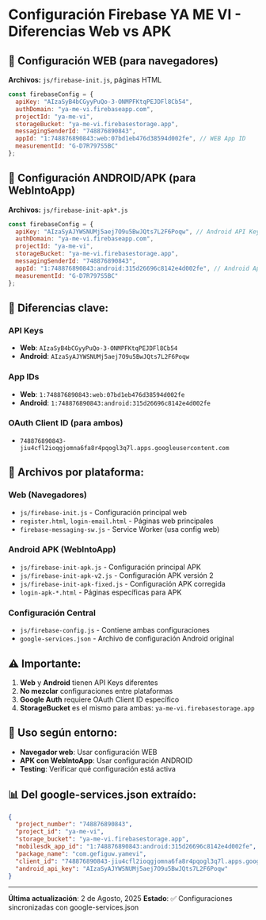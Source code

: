 # Configuración Firebase YA ME VI - Diferencias Web vs APK

## 📱 **Configuración WEB** (para navegadores)
**Archivos:** `js/firebase-init.js`, páginas HTML
```javascript
const firebaseConfig = {
  apiKey: "AIzaSyB4bCGyyPuQo-3-ONMPFKtqPEJDFl8Cb54",
  authDomain: "ya-me-vi.firebaseapp.com",
  projectId: "ya-me-vi",
  storageBucket: "ya-me-vi.firebasestorage.app",
  messagingSenderId: "748876890843",
  appId: "1:748876890843:web:07bd1eb476d38594d002fe", // WEB App ID
  measurementId: "G-D7R797S5BC"
};
```

## 🤖 **Configuración ANDROID/APK** (para WebIntoApp)
**Archivos:** `js/firebase-init-apk*.js`
```javascript
const firebaseConfig = {
  apiKey: "AIzaSyAJYWSNUMj5aej7O9u5BwJQts7L2F6Poqw", // Android API Key
  authDomain: "ya-me-vi.firebaseapp.com",
  projectId: "ya-me-vi",
  storageBucket: "ya-me-vi.firebasestorage.app",
  messagingSenderId: "748876890843",
  appId: "1:748876890843:android:315d26696c8142e4d002fe", // Android App ID
  measurementId: "G-D7R797S5BC"
};
```

## 🔑 **Diferencias clave:**

### API Keys
- **Web**: `AIzaSyB4bCGyyPuQo-3-ONMPFKtqPEJDFl8Cb54`
- **Android**: `AIzaSyAJYWSNUMj5aej7O9u5BwJQts7L2F6Poqw`

### App IDs
- **Web**: `1:748876890843:web:07bd1eb476d38594d002fe`
- **Android**: `1:748876890843:android:315d26696c8142e4d002fe`

### OAuth Client ID (para ambos)
- `748876890843-jiu4cfl2ioqgjomna6fa8r4pqogl3q7l.apps.googleusercontent.com`

## 📁 **Archivos por plataforma:**

### Web (Navegadores)
- `js/firebase-init.js` - Configuración principal web
- `register.html`, `login-email.html` - Páginas web principales
- `firebase-messaging-sw.js` - Service Worker (usa config web)

### Android APK (WebIntoApp)
- `js/firebase-init-apk.js` - Configuración principal APK
- `js/firebase-init-apk-v2.js` - Configuración APK versión 2
- `js/firebase-init-apk-fixed.js` - Configuración APK corregida
- `login-apk-*.html` - Páginas específicas para APK

### Configuración Central
- `js/firebase-config.js` - Contiene ambas configuraciones
- `google-services.json` - Archivo de configuración Android original

## ⚠️ **Importante:**
1. **Web** y **Android** tienen API Keys diferentes
2. **No mezclar** configuraciones entre plataformas
3. **Google Auth** requiere OAuth Client ID específico
4. **StorageBucket** es el mismo para ambas: `ya-me-vi.firebasestorage.app`

## 🎯 **Uso según entorno:**
- **Navegador web**: Usar configuración WEB
- **APK con WebIntoApp**: Usar configuración ANDROID
- **Testing**: Verificar qué configuración está activa

## 📊 **Del google-services.json extraído:**
```json
{
  "project_number": "748876890843",
  "project_id": "ya-me-vi",
  "storage_bucket": "ya-me-vi.firebasestorage.app",
  "mobilesdk_app_id": "1:748876890843:android:315d26696c8142e4d002fe",
  "package_name": "com.gefiguw.yamevi",
  "client_id": "748876890843-jiu4cfl2ioqgjomna6fa8r4pqogl3q7l.apps.googleusercontent.com",
  "android_api_key": "AIzaSyAJYWSNUMj5aej7O9u5BwJQts7L2F6Poqw"
}
```

---
**Última actualización**: 2 de Agosto, 2025
**Estado**: ✅ Configuraciones sincronizadas con google-services.json
